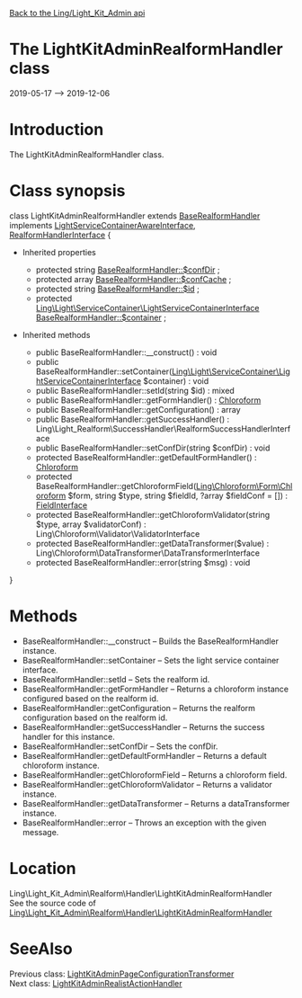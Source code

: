 [Back to the Ling/Light_Kit_Admin api](https://github.com/lingtalfi/Light_Kit_Admin/blob/master/doc/api/Ling/Light_Kit_Admin.md)



The LightKitAdminRealformHandler class
================
2019-05-17 --> 2019-12-06






Introduction
============

The LightKitAdminRealformHandler class.



Class synopsis
==============


class <span class="pl-k">LightKitAdminRealformHandler</span> extends [BaseRealformHandler](https://github.com/lingtalfi/Light_Realform/blob/master/doc/api/Ling/Light_Realform/Handler/BaseRealformHandler.md) implements [LightServiceContainerAwareInterface](https://github.com/lingtalfi/Light/blob/master/doc/api/Ling/Light/ServiceContainer/LightServiceContainerAwareInterface.md), [RealformHandlerInterface](https://github.com/lingtalfi/Light_Realform/blob/master/doc/api/Ling/Light_Realform/Handler/RealformHandlerInterface.md) {

- Inherited properties
    - protected string [BaseRealformHandler::$confDir](#property-confDir) ;
    - protected array [BaseRealformHandler::$confCache](#property-confCache) ;
    - protected string [BaseRealformHandler::$id](#property-id) ;
    - protected [Ling\Light\ServiceContainer\LightServiceContainerInterface](https://github.com/lingtalfi/Light/blob/master/doc/api/Ling/Light/ServiceContainer/LightServiceContainerInterface.md) [BaseRealformHandler::$container](#property-container) ;

- Inherited methods
    - public BaseRealformHandler::__construct() : void
    - public BaseRealformHandler::setContainer([Ling\Light\ServiceContainer\LightServiceContainerInterface](https://github.com/lingtalfi/Light/blob/master/doc/api/Ling/Light/ServiceContainer/LightServiceContainerInterface.md) $container) : void
    - public BaseRealformHandler::setId(string $id) : mixed
    - public BaseRealformHandler::getFormHandler() : [Chloroform](https://github.com/lingtalfi/Chloroform/blob/master/doc/api/Ling/Chloroform/Form/Chloroform.md)
    - public BaseRealformHandler::getConfiguration() : array
    - public BaseRealformHandler::getSuccessHandler() : Ling\Light_Realform\SuccessHandler\RealformSuccessHandlerInterface
    - public BaseRealformHandler::setConfDir(string $confDir) : void
    - protected BaseRealformHandler::getDefaultFormHandler() : [Chloroform](https://github.com/lingtalfi/Chloroform/blob/master/doc/api/Ling/Chloroform/Form/Chloroform.md)
    - protected BaseRealformHandler::getChloroformField([Ling\Chloroform\Form\Chloroform](https://github.com/lingtalfi/Chloroform/blob/master/doc/api/Ling/Chloroform/Form/Chloroform.md) $form, string $type, string $fieldId, ?array $fieldConf = []) : [FieldInterface](https://github.com/lingtalfi/Chloroform/blob/master/doc/api/Ling/Chloroform/Field/FieldInterface.md)
    - protected BaseRealformHandler::getChloroformValidator(string $type, array $validatorConf) : Ling\Chloroform\Validator\ValidatorInterface
    - protected BaseRealformHandler::getDataTransformer($value) : Ling\Chloroform\DataTransformer\DataTransformerInterface
    - protected BaseRealformHandler::error(string $msg) : void

}






Methods
==============

- BaseRealformHandler::__construct &ndash; Builds the BaseRealformHandler instance.
- BaseRealformHandler::setContainer &ndash; Sets the light service container interface.
- BaseRealformHandler::setId &ndash; Sets the realform id.
- BaseRealformHandler::getFormHandler &ndash; Returns a chloroform instance configured based on the realform id.
- BaseRealformHandler::getConfiguration &ndash; Returns the realform configuration based on the realform id.
- BaseRealformHandler::getSuccessHandler &ndash; Returns the success handler for this instance.
- BaseRealformHandler::setConfDir &ndash; Sets the confDir.
- BaseRealformHandler::getDefaultFormHandler &ndash; Returns a default chloroform instance.
- BaseRealformHandler::getChloroformField &ndash; Returns a chloroform field.
- BaseRealformHandler::getChloroformValidator &ndash; Returns a validator instance.
- BaseRealformHandler::getDataTransformer &ndash; Returns a dataTransformer instance.
- BaseRealformHandler::error &ndash; Throws an exception with the given message.





Location
=============
Ling\Light_Kit_Admin\Realform\Handler\LightKitAdminRealformHandler<br>
See the source code of [Ling\Light_Kit_Admin\Realform\Handler\LightKitAdminRealformHandler](https://github.com/lingtalfi/Light_Kit_Admin/blob/master/Realform/Handler/LightKitAdminRealformHandler.php)



SeeAlso
==============
Previous class: [LightKitAdminPageConfigurationTransformer](https://github.com/lingtalfi/Light_Kit_Admin/blob/master/doc/api/Ling/Light_Kit_Admin/PageConfigurationTransformer/LightKitAdminPageConfigurationTransformer.md)<br>Next class: [LightKitAdminRealistActionHandler](https://github.com/lingtalfi/Light_Kit_Admin/blob/master/doc/api/Ling/Light_Kit_Admin/Realist/ActionHandler/LightKitAdminRealistActionHandler.md)<br>
